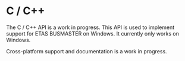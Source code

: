 # C / C++

The C / C++ API is a work in progress. This API is used to implement support for ETAS BUSMASTER on Windows. It currently only works on Windows.

Cross-platform support and documentation is a work in progress.